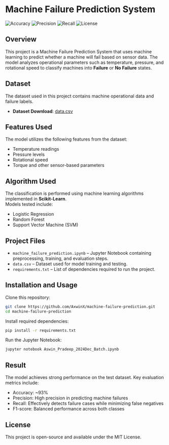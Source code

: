 # Machine Failure Prediction System

![Accuracy](https://img.shields.io/badge/Accuracy-93%25-brightgreen)
![Precision](https://img.shields.io/badge/Precision-High-blue)
![Recall](https://img.shields.io/badge/Recall-Effective-orange)
![License](https://img.shields.io/badge/License-MIT-green)

## Overview
This project is a Machine Failure Prediction System that uses machine learning to predict whether a machine will fail based on sensor data. The model analyzes operational parameters such as temperature, pressure, and rotational speed to classify machines into **Failure** or **No Failure** states.

## Dataset
The dataset used in this project contains machine operational data and failure labels.  

- **Dataset Download**: [data.csv](./data.csv) 

## Features Used
The model utilizes the following features from the dataset:
- Temperature readings  
- Pressure levels  
- Rotational speed  
- Torque and other sensor-based parameters  

## Algorithm Used
The classification is performed using machine learning algorithms implemented in **Scikit-Learn**.  
Models tested include:  
- Logistic Regression  
- Random Forest  
- Support Vector Machine (SVM)  

## Project Files
- `machine_failure_prediction.ipynb` – Jupyter Notebook containing preprocessing, training, and evaluation steps.  
- `data.csv` – Dataset used for model training and testing.  
- `requirements.txt` – List of dependencies required to run the project.  

## Installation and Usage
Clone this repository:
```bash
git clone https://github.com/AxwinX/machine-failure-prediction.git
cd machine-failure-prediction
```
Install required dependencies:
```bash
pip install -r requirements.txt
```
Run the Jupyter Notebook:
```bash
jupyter notebook Aswin_Pradeep_2024Dec_Batch.ipynb
```

## Result
The model achieves strong performance on the test dataset. Key evaluation metrics include:
- Accuracy: ~93%
- Precision: High precision in predicting machine failures
- Recall: Effectively detects failure cases while minimizing false negatives
- F1-score: Balanced performance across both classes

## License
This project is open-source and available under the MIT License.
